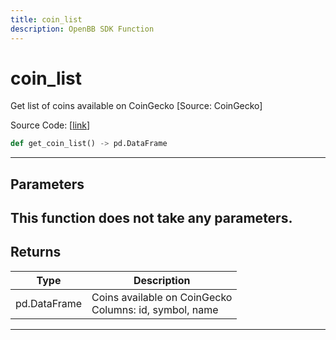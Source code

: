 ```yaml
---
title: coin_list
description: OpenBB SDK Function
---
```


# coin_list

Get list of coins available on CoinGecko [Source: CoinGecko]

Source Code: [[link](https://github.com/OpenBB-finance/OpenBBTerminal/tree/main/openbb_terminal/cryptocurrency/discovery/pycoingecko_model.py#L339)]
```python
def get_coin_list() -> pd.DataFrame
```
---
## Parameters
This function does not take any parameters.
---
## Returns
| Type | Description |
| ---- | ----------- |
| pd.DataFrame | Coins available on CoinGecko<br/>Columns: id, symbol, name |
---
